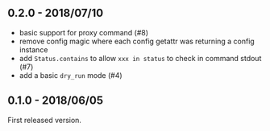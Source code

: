 ## 0.2.0 - 2018/07/10

- basic support for proxy command (#8)
- remove config magic where each config getattr was returning a config instance
- add `Status.contains` to allow `xxx in status` to check in command stdout (#7)
- add a basic `dry_run` mode (#4)


## 0.1.0 - 2018/06/05

First released version.
